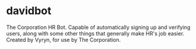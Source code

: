 # davidbot
The Corporation HR Bot. Capable of automatically signing up and verifying users, along with some other things that generally make HR's job easier.
Created by Vyryn, for use by The Corporation. 